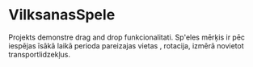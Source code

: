 # VilksanasSpele
Projekts demonstre drag and drop funkcionalitati. Sp'eles mērķis ir pēc iespējas īsākā laikā perioda pareizajas vietas , rotacija, izmērā novietot transportlidzekļus.
